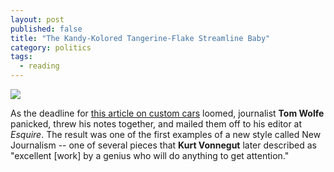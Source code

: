 ```yaml
---
layout: post
published: false
title: "The Kandy-Kolored Tangerine-Flake Streamline Baby"
category: politics
tags: 
  - reading
---
```


![](http://upload.wikimedia.org/wikipedia/commons/7/7b/1941_Willys_Coupe_Street_Rod.jpg)<br>

As the deadline for <a href="https://stellar.mit.edu/S/course/21W/fa13/21W.737/courseMaterial/topics/topic10/readings/Tom_Wolfe_-_Kandy-Kolored---ke_Streamline_Baby/Tom_Wolfe_-_Kandy-Kolored---ke_Streamline_Baby.pdf">this article on custom cars</a> loomed, journalist **Tom Wolfe** panicked, threw his notes together, and mailed them off to his editor at _Esquire_. The result was one of the first examples of a new style called New Journalism -- one of several pieces that **Kurt Vonnegut** later described as "excellent [work] by a genius who will do anything to get attention."